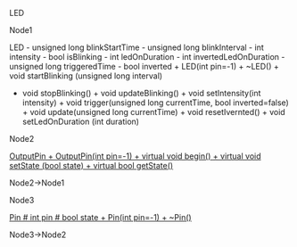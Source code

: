 LED

Node1

LED - unsigned long blinkStartTime - unsigned long blinkInterval - int
intensity - bool isBlinking - int ledOnDuration - int
invertedLedOnDuration - unsigned long triggeredTime - bool inverted +
LED(int pin=-1) + \~LED() + void startBlinking (unsigned long interval)
+ void stopBlinking() + void updateBlinking() + void setIntensity(int
intensity) + void trigger(unsigned long currentTime, bool
inverted=false) + void update(unsigned long currentTime) + void
resetIvernted() + void setLedOnDuration (int duration)

Node2

[OutputPin + OutputPin(int pin=-1) + virtual void begin() + virtual void
setState (bool state) + virtual bool
getState()](classOutputPin.html " ")

Node2-\>Node1

Node3

[Pin \# int pin \# bool state + Pin(int pin=-1) +
\~Pin()](classPin.html " ")

Node3-\>Node2
